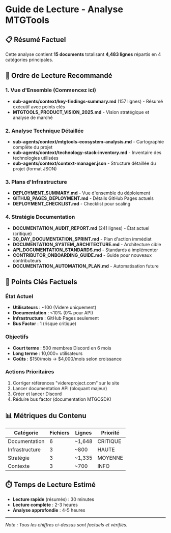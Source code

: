 # Guide de Lecture - Analyse MTGTools

## 📋 Résumé Factuel

Cette analyse contient **15 documents** totalisant **4,483 lignes** répartis en 4 catégories principales.

## 📖 Ordre de Lecture Recommandé

### 1. Vue d'Ensemble (Commencez ici)
- **sub-agents/context/key-findings-summary.md** (157 lignes) - Résumé exécutif avec points clés
- **MTGTOOLS_PRODUCT_VISION_2025.md** - Vision stratégique et analyse de marché

### 2. Analyse Technique Détaillée
- **sub-agents/context/mtgtools-ecosystem-analysis.md** - Cartographie complète du projet
- **sub-agents/context/technology-stack-inventory.md** - Inventaire des technologies utilisées
- **sub-agents/context/context-manager.json** - Structure détaillée du projet (format JSON)

### 3. Plans d'Infrastructure
- **DEPLOYMENT_SUMMARY.md** - Vue d'ensemble du déploiement
- **GITHUB_PAGES_DEPLOYMENT.md** - Détails GitHub Pages actuels
- **DEPLOYMENT_CHECKLIST.md** - Checklist pour scaling

### 4. Stratégie Documentation
- **DOCUMENTATION_AUDIT_REPORT.md** (241 lignes) - État actuel (critique)
- **30_DAY_DOCUMENTATION_SPRINT.md** - Plan d'action immédiat
- **DOCUMENTATION_SYSTEM_ARCHITECTURE.md** - Architecture cible
- **API_DOCUMENTATION_STANDARDS.md** - Standards à implémenter
- **CONTRIBUTOR_ONBOARDING_GUIDE.md** - Guide pour nouveaux contributeurs
- **DOCUMENTATION_AUTOMATION_PLAN.md** - Automatisation future

## 🎯 Points Clés Factuels

### État Actuel
- **Utilisateurs** : ~100 (Videre uniquement)
- **Documentation** : <10% (0% pour API)
- **Infrastructure** : GitHub Pages seulement
- **Bus Factor** : 1 (risque critique)

### Objectifs
- **Court terme** : 500 membres Discord en 6 mois
- **Long terme** : 10,000+ utilisateurs
- **Coûts** : $150/mois → $4,000/mois selon croissance

### Actions Prioritaires
1. Corriger références "videreproject.com" sur le site
2. Lancer documentation API (bloquant majeur)
3. Créer et lancer Discord
4. Réduire bus factor (documentation MTGOSDK)

## 📊 Métriques du Contenu

| Catégorie | Fichiers | Lignes | Priorité |
|-----------|----------|--------|----------|
| Documentation | 6 | ~1,648 | CRITIQUE |
| Infrastructure | 3 | ~800 | HAUTE |
| Stratégie | 3 | ~1,335 | MOYENNE |
| Contexte | 3 | ~700 | INFO |

## ⏱️ Temps de Lecture Estimé

- **Lecture rapide** (résumés) : 30 minutes
- **Lecture complète** : 2-3 heures
- **Analyse approfondie** : 4-5 heures

---

*Note : Tous les chiffres ci-dessus sont factuels et vérifiés.*